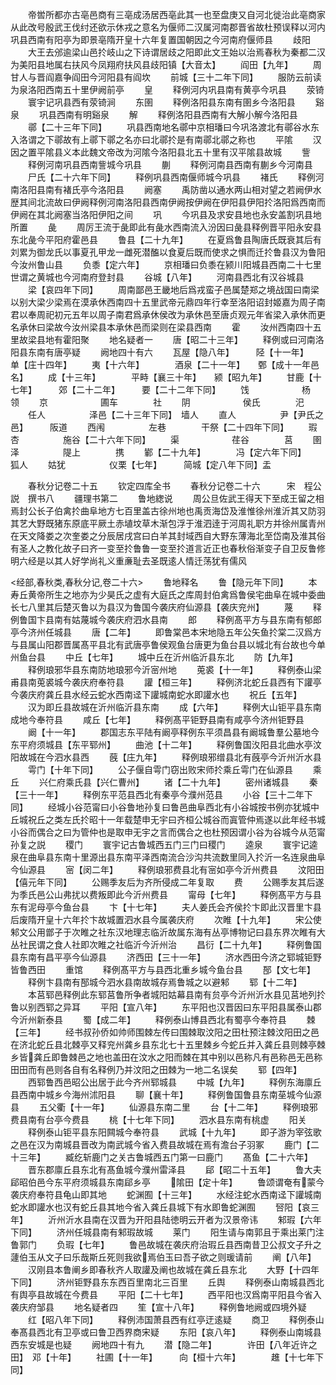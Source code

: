 <!-- { "loadSidebar": true } -->
　　帝喾所都亦古亳邑商有三亳成汤居西亳此其一也至盘庚又自河北徙治此亳商家从此改号殷武王伐纣还欲示休戎之意名为偃师二汉属河南郡晋省故杜预误释以河内巩县西南有阳亭为即景亳隋开皇十六年复置国朝因之今河南府偃师县
　　歧阳
　　大王去邠逾梁山邑扵岐山之下诗谓居歧之阳即此文王始以治焉春秋为秦都二汉为美阳县地属右扶风今凤翔府扶风县歧阳镇【大音太】
　　阎田【九年】
　　周甘人与晋阎嘉争阎田今河阳县有阎坎
　　前城【三十二年下同】
　　服防云前读为泉洛阳西南五十里伊阙前亭
　　皇
　　释例河内巩县南有黄亭今巩县
　　荥锜
　　寰宇记巩县西有荥锜涧
　　东圉
　　释例洛阳县东南有圉乡今洛阳县
　　谿泉
　　巩县西南有明谿泉
　　解
　　释例洛阳县西南有大解小解今洛阳县
　　鄩【二十三年下同】
　　巩县西南地名鄩中京相璠曰今巩洛渡北有鄩谷水东入洛谓之下鄩故有上鄩下鄩之名亦曰北鄩扵是有南鄩北鄩之称也
　　平隂
　　汉因之置平隂县义本此魏文帝改为河隂今洛阳县北五十里有汉平隂县故城
　　訾
　　释例河南巩县西南訾城今巩县
　　蒯
　　释例河南县西南有蒯乡今河南县
　　尸氏【二十六年下同】
　　释例巩县西南偃师城今巩县
　　褚氏
　　释例河南洛阳县南有褚氏亭今洛阳县
　　阙塞
　　禹防凿以通水两山相对望之若阙伊水歴其间北流故曰伊阙释例河南洛阳县西南伊阙按伊阙在伊阳县伊阳扵洛阳爲西南而伊阙在其北阙塞当洛阳伊阳之间
　　巩
　　今巩县及求安县地也永安盖割巩县地所置
　　彘
　　周厉王流于彘即此有彘水西南流入汾因曰彘县释例晋平阳永安县东北彘今平阳府霍邑县
　　鲁县【二十九年】
　　在夏爲鲁县陶唐氏既衰其后有刘累为御龙氏以事夏孔甲龙一雌死潜醢以食夏后既而使求之惧而迁扵鲁县汉为鲁阳今汝州鲁山县
　　负黍【定六年】
　　京相璠曰负黍在颍川阳城县西南二十七里世谓之黄城也今河南府登封县
　　谷城【八年】
　　河南县西北有汉谷城县
　　梁【哀四年下同】
　　周南鄙邑王畿地后爲戎蛮子邑属楚郑之境战国曰南梁以别大梁少梁焉在漠承休西南四十五里武帝元鼎四年行幸至洛阳诏封姬嘉为周子南君以奉周祀初元五年以周子南君爲承休侯改为承休邑至唐贞观元年省梁入承休而更名承休曰梁故今汝州梁县本承休邑而梁则在梁县西南
　　霍
　　汝州西南四十五里故梁县地有霍阳聚
　　地名疑者一
　　唐【昭二十三年】
　　释例或曰河南洛阳县东南有唐亭疑
　　阙地四十有六
　　瓦屋【隐八年】　　　陉【十一年】　　　单【庄十四年】
　　夷【十六年】　　　　酒泉【二十一年】　　鄄【成十一年邑名】
　　成【十三年】　　　　平畤【襄三十年】　　颍【昭九年】
　　甘鹿【十七年】　　　郊【二十二年】　　　要【二十二年下同】
　　饯　　　　　　杨　　　　　领
　　京　　　　　　圃车　　　　社
　　阴　　　　　　侯氏　　　　汜
　　任人　　　　　泽邑【二十三年下同】　墙人
　　直人　　　　　尹【尹氏之邑】　　　阪道
　　西闱　　　　　左巷　　　　干祭【二十四年下同】
　　瑕　　　　　　杏　　　　　施谷【二十六年下同】
　　渠　　　　　　荏谷　　　　莒
　　圉泽　　　　　隄上　　　　携
　　鄻【二十九年】　　　　冯【定六年下同】　　狐人
　　姑犹　　　　　仪栗【七年】　　　简城【定八年下同】盂






　　春秋分记卷二十五
　　钦定四库全书
　　春秋分记卷二十六　　　宋　程公説　撰书八
　　疆理书第二
　　鲁地緫说
　　周公旦佐武王得天下至成王留之相焉封公长子伯禽扵曲阜地方七百里盖古徐州地也禹贡海岱及淮惟徐州淮沂其又防羽其艺大野既猪东原底平厥土赤埴坟草木渐包浮于淮泗逹于河周礼职方并徐州属青州在天文降娄之次奎娄之分辰居戌宫曰白羊其封域西自大野东薄海北至岱南及淮其俗有圣人之教化故子曰齐一变至扵鲁鲁一变至扵道言近正也春秋俗渐变子自卫反鲁修明六经是以其人好学尚礼义重亷耻去圣既逺人情迁荡犹有儒风


<经部,春秋类,春秋分记,卷二十六>
　　鲁地释名
　　鲁【隐元年下同】
　　本寿丘黄帝所生之地亦为少昊氏之虚有大庭氏之库周封伯禽爲鲁侯宅曲阜在城中委曲长七八里其后楚灭鲁以为县汉为鲁国今袭庆府仙源县【袭庆兖州】
　　蔑
　　释例鲁国卞县南有姑蔑城今袭庆府泗水县南
　　郎
　　释例髙平方与县东南有郁郎亭今济州任城县
　　唐【二年】
　　即鲁棠邑本宋地隐五年公矢鱼扵棠二汉爲方与县属山阳郡晋属髙平县北有武唐亭鲁侯观鱼台唐更为鱼台县以城北有台故也今单州鱼台县
　　中丘【七年】
　　城中丘在沂州临沂县东北
　　防【九年】
　　释例琅邪华县东南防地琅邪今沂宻州地
　　莵裘【十一年】
　　释例泰山梁甫县南莵裘城今袭庆府奉符县
　　讙【桓三年】
　　释例济北蛇丘县西有下讙亭今袭庆府龚丘县水经云蛇水西南迳下讙城南蛇水即讙水也
　　祝丘【五年】
　　汉为即丘县故城在沂州临沂县东南
　　成【六年】
　　释例大山钜平县东南成地今奉符县
　　咸丘【七年】
　　释例髙平钜野县南有咸亭今济州钜野县
　　阚【十一年】
　　郡国志东平陆有阚亭释例东平须昌县有阚城鲁羣公墓地今东平府须城县【东平郓州】
　　曲池【十二年】
　　释例鲁国汷阳县北曲水亭汶阳故城在今泗水县西
　　蔇【庄九年】
　　释例琅邪缯县北有蔇亭今沂州沂水县
　　雩门【十年下同】
　　公子偃自雩门窃出败宋师扵乘丘雩门在仙源县
　　乘丘
　　兴仁府乘氏县【兴仁曹州】
　　诸【二十九年】
　　密州诸城县
　　秦【三十一年】
　　释例东平范县西北有秦亭今濮州范县
　　小谷【三十二年下同】
　　经城小谷范甯曰小谷鲁地孙复曰鲁邑曲阜西北有小谷城按书例亦犹城中丘城祝丘之类左氏扵昭十一年载楚申无宇曰齐桓公城谷而寘管仲焉遂以此年经书城小谷而偶合之曰为管仲也是取申无宇之言而偶合之也杜预因谓小谷为谷城今从范甯孙复之説
　　稷门
　　寰宇记古鲁城西五门三门曰稷门
　　逵泉
　　寰宇记逵泉在曲阜县东南十里源出县东南平泽西南流合沙沟共流数里同入扵沂一名连泉曲阜今仙源县
　　宻【闵二年】
　　释例琅邪费县北有宻如亭今沂州费县
　　汶阳田【僖元年下同】
　　公赐季友后为齐所侵成二年复取
　　费
　　公赐季友其后遂为季氏邑公山弗扰以费叛即此今沂州费县
　　甯母【七年】
　　释例髙平方与县东有泥母亭今鱼台县
　　卞【十七年】
　　夫人姜氏会齐侯扵卞即此汉晋里卞县后废隋开皇十六年扵卞故城置泗水县今属袭庆府
　　次睢【十九年】
　　宋公使邾文公用鄫子于次睢之社东汉地理志临沂故属东海有丛亭博物记曰县东界次睢有大丛社民谓之食人社即次睢之社临沂今沂州治
　　昌衍【二十九年】
　　释例鲁国县东南有昌平亭今仙源县
　　济西田【三十一年】
　　济水西田今济之郓城钜野皆鲁西田
　　重馆
　　释例髙平方与县西北重乡城今鱼台县
　　郚【文七年】
　　释例卞县南有郚城今泗水县南故城存焉鲁城之以避邾
　　郓【十二年】
　　本莒郓邑释例此东郓莒鲁所争者城阳姑幕县南有贠亭今沂州沂水县见莒地列扵鲁以别西郓之异耳
　　平阳【宣八年】
　　东平阳也汉晋因曰东平阳县属泰山郡今沂州新泰县
　　蜀【成二年】
　　释例泰山博县西北有蜀亭今奉符县
　　棘【三年】
　　经书叔孙侨如帅师围棘左传曰围棘取汶阳之田杜预注棘汶阳田之邑在济北蛇丘县北棘亭又释兖州龚乡县东北七十五里棘乡今蛇丘并入龚丘县则棘亭棘乡皆龚丘即鲁棘邑之地也盖田在汶水之阳而棘在其中别以邑称凡有邑称邑无邑称田田而有邑则各自有名释例乃并汶阳之田棘为一地二名误矣
　　郓【四年】
　　西郓鲁西邑昭公出居于此今齐州郓城县
　　中城【九年】
　　释例东海廪丘县西南中城乡今海州沭阳县
　　聊【襄十年】
　　释例鲁国鲁县东南莝城今仙源县
　　五父衢【十一年】
　　仙源县东南二里
　　台【十二年】
　　释例琅邪费县南有台亭今费县
　　桃【十七年下同】
　　泗水县东南有桃虚
　　阳关
　　释例泰山钜平县东阳闗城今奉符县
　　武城【十九年】
　　即子游为宰弦歌之邑在汉为南城县晋改为南武城今省入费县故城在焉有澹台子羽冢
　　鹿门【二十三年】
　　臧纥斩鹿门之关古鲁城西五门第一曰鹿门
　　髙鱼【二十六年】
　　晋东郡廪丘县东北有髙鱼城今濮州雷泽县
　　郈【昭二十五年】
　　鲁大夫郈昭伯邑今东平府须城县东南郈乡亭
　　隂田【定十年】
　　鲁颂谓奄有蒙今袭庆府奉符县龟山即其地
　　蛇渊囿【十三年】
　　水经注蛇水西南迳下讙城南蛇水即讙水也汉有蛇丘县其地今省入龚丘县城下有水即鲁蛇渊囿
　　唘阳【哀三年】
　　沂州沂水县南在汉晋为开阳县陆徳明云开者为汉景帝讳
　　邾瑕【六年下同】
　　济州任城县南有邾瑕故城
　　莱门
　　阳生请与南郭且于乘出莱门注鲁郭门
　　负瑕【七年】
　　鲁邑故城在袭庆府治瑕丘县西南昔卫公叔文子升之蘧伯玉从文子曰乐哉斯丘死则我欲焉伯玉曰吾子欲之则瑗请前
　　阐【八年】
　　汉刚县本鲁阐乡即春秋齐人取讙及阐也故城在龚丘县东北
　　大野【十四年下同】
　　济州钜野县东东西百里南北三百里
　　丘舆
　　释例泰山南城县西北有舆亭县故城在今费县
　　平阳【二十七年】
　　西平阳也汉爲南平阳县今省入袭庆府邹县
　　地名疑者四
　　笙【宣十八年】
　　释例鲁地阙或四境外疑
　　红【昭八年下同】
　　释例沛国萧县西有红亭迂逺疑
　　商卫
　　释例泰山奉髙县西北有卫亭或曰鲁卫西界商宋疑
　　东阳【哀八年】
　　释例泰山南城县西东安城是也疑
　　阙地四十有九
　　潜【隐二年】　　　　许田【八年近许之田】　邓【十年】
　　社圃【十一年】　　　向【桓十六年】　　　　趡【十七年下同】
